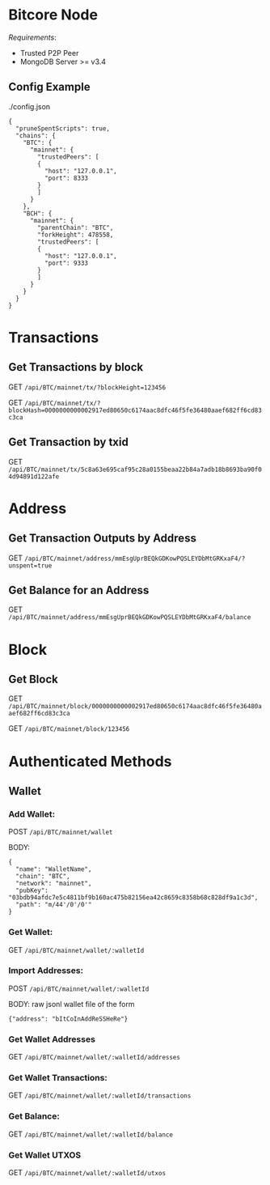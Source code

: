 Bitcore Node
============
_Requirements_:
- Trusted P2P Peer
- MongoDB Server >= v3.4
## Config Example
./config.json

```
{
  "pruneSpentScripts": true,
  "chains": {
    "BTC": {
      "mainnet": {
        "trustedPeers": [
        {
          "host": "127.0.0.1",
          "port": 8333
        }
        ]
      }
    },
    "BCH": {
      "mainnet": {
        "parentChain": "BTC",
        "forkHeight": 478558,
        "trustedPeers": [
        {
          "host": "127.0.0.1",
          "port": 9333
        }
        ]
      }
    }
  }
}

```


# Transactions

## Get Transactions by block

GET `/api/BTC/mainnet/tx/?blockHeight=123456`

GET `/api/BTC/mainnet/tx/?blockHash=0000000000002917ed80650c6174aac8dfc46f5fe36480aaef682ff6cd83c3ca`

## Get Transaction by txid

GET `/api/BTC/mainnet/tx/5c8a63e695caf95c28a0155beaa22b84a7adb18b8693ba90f04d94891d122afe`

# Address

## Get Transaction Outputs by Address

GET `/api/BTC/mainnet/address/mmEsgUprBEQkGDKowPQSLEYDbMtGRKxaF4/?unspent=true`

## Get Balance for an Address

GET `/api/BTC/mainnet/address/mmEsgUprBEQkGDKowPQSLEYDbMtGRKxaF4/balance`

# Block

## Get Block

GET `/api/BTC/mainnet/block/0000000000002917ed80650c6174aac8dfc46f5fe36480aaef682ff6cd83c3ca`

GET `/api/BTC/mainnet/block/123456`


# Authenticated Methods
## Wallet

### Add Wallet:

POST `/api/BTC/mainnet/wallet`

BODY:
```
{
  "name": "WalletName",
  "chain": "BTC",
  "network": "mainnet",
  "pubKey": "03bdb94afdc7e5c4811bf9b160ac475b82156ea42c8659c8358b68c828df9a1c3d",
  "path": "m/44'/0'/0'"
}
```

### Get Wallet:

GET `/api/BTC/mainnet/wallet/:walletId`

### Import Addresses:

POST `/api/BTC/mainnet/wallet/:walletId`

BODY: raw jsonl wallet file of the form
```
{"address": "bItCoInAddReSSHeRe"}
```

### Get Wallet Addresses

GET `/api/BTC/mainnet/wallet/:walletId/addresses`

### Get Wallet Transactions:

GET `/api/BTC/mainnet/wallet/:walletId/transactions`

### Get Balance:

GET `/api/BTC/mainnet/wallet/:walletId/balance`

### Get Wallet UTXOS

GET `/api/BTC/mainnet/wallet/:walletId/utxos`

